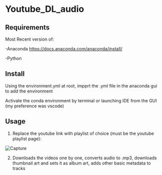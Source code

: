 # Youtube_DL_audio

## Requirements

Most Recent version of:

-Anaconda https://docs.anaconda.com/anaconda/install/

-Python 

## Install

Using the environment.yml at root, impprt the .yml file in the anaconda gui to add the environment

Activate the conda environment by terminal or launching IDE from the GUI (my preference was vscode)

## Usage

1. Replace the youtube link with playlist of choice (must be the youtube playlist page):

![Capture](https://user-images.githubusercontent.com/61327177/108755945-84ebc280-750d-11eb-9a3c-e96ea5b02901.PNG)

2. Downloads the videos one by one, converts audio to .mp3, downloads thumbnail art and sets it as album art, adds other basic metadata to tracks
